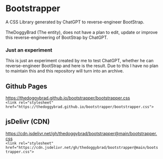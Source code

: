 # Bootstrapper
A CSS Library generated by ChatGPT to reverse-engineer BootStrap.
<br><br>
TheDoggyBrad (The entity), does not have a plan to edit, update or improve this reverse-engineering of BootStrap by ChatGPT.

### Just an experiment
This is just an experiment created by me to test ChatGPT, whether he can reverse-engineer BootStrap and here is the result. Due to this I have no plan to maintain this and this repository will turn into an archive.

## Github Pages
https://thedoggybrad.github.io/bootstrapper/bootstrapper.css<br>
```<link rel="stylesheet" href="https://thedoggybrad.github.io/bootstrapper/bootstrapper.css">```

## jsDelivr (CDN)
https://cdn.jsdelivr.net/gh/thedoggybrad/bootstrapper@main/bootstrapper.css<br>
```<link rel="stylesheet" href="https://cdn.jsdelivr.net/gh/thedoggybrad/bootstrapper@main/bootstrapper.css">```
